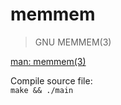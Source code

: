 # memmem
> GNU MEMMEM(3)  

[man: memmem(3)](https://man7.org/linux/man-pages/man3/memmem.3.html)  

Compile source file:  
`make && ./main`